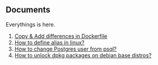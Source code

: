 ## Documents

Everythings is here.

1. [Copy & Add differences in Dockerfile](https://github.com/hamidaria70/personal/blob/master/documents/copy-add-diffs.md)
2. [How to define alias in linux?](https://github.com/hamidaria70/personal/blob/master/documents/alias.md)
3. [How to change Postgres user from psql?](https://github.com/hamidaria70/personal/blob/master/documents/postgres.md)
4. [How to unlock dpkg packages on debian base distros?](https://github.com/hamidaria70/personal/blob/master/documents/unlock-dpkg.md)
